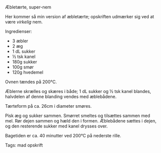 Æbletærte, super-nem

Her kommer så min version af æbletærte; opskriften udmærker sig ved at være _virkelig_ nem.

Ingredienser:


* 3 æbler
* 2 æg
* 1 dL sukker
* &frac12; tsk kanel
* 180g sukker
* 100g smør
* 120g hvedemel

Ovnen tændes på 200&deg;C.

Æblerne skrælles og skæres i både; 1 dL sukker og &frac12; tsk kanel blandes, halvdelen af denne blanding vendes med æblebådene.

Tærteform på ca. 26cm i diameter smøres.

Pisk æg og sukker sammen. Smørret smeltes og tilsættes sammen med mel. Rør dejen sammen og hæld den i formen.
Æblebådene sættes i dejen, og den resterende sukker med kanel drysses over.

Bagetiden er ca. 40 minutter ved 200&deg;C på nederste rille.

Tags: mad opskrift
